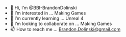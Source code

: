 - 👋 Hi, I’m @BBI-BrandonDolinski
- 👀 I’m interested in ... Making Games
- 🌱 I’m currently learning ... Unreal 4 
- 💞️ I’m looking to collaborate on ... Making Games
- 📫 How to reach me ... Brandon.Dolinski@gmail.com

<!---
BBI-BrandonDolinski/BBI-BrandonDolinski is a ✨ special ✨ repository because its `README.md` (this file) appears on your GitHub profile.
You can click the Preview link to take a look at your changes.
--->
